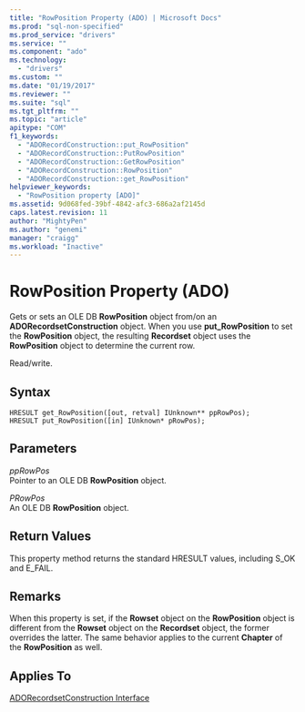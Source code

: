 ```yaml
---
title: "RowPosition Property (ADO) | Microsoft Docs"
ms.prod: "sql-non-specified"
ms.prod_service: "drivers"
ms.service: ""
ms.component: "ado"
ms.technology:
  - "drivers"
ms.custom: ""
ms.date: "01/19/2017"
ms.reviewer: ""
ms.suite: "sql"
ms.tgt_pltfrm: ""
ms.topic: "article"
apitype: "COM"
f1_keywords: 
  - "ADORecordConstruction::put_RowPosition"
  - "ADORecordConstruction::PutRowPosition"
  - "ADORecordConstruction::GetRowPosition"
  - "ADORecordConstruction::RowPosition"
  - "ADORecordConstruction::get_RowPosition"
helpviewer_keywords: 
  - "RowPosition property [ADO]"
ms.assetid: 9d068fed-39bf-4842-afc3-686a2af2145d
caps.latest.revision: 11
author: "MightyPen"
ms.author: "genemi"
manager: "craigg"
ms.workload: "Inactive"
---
```

# RowPosition Property (ADO)
Gets or sets an OLE DB **RowPosition** object from/on an **ADORecordsetConstruction** object. When you use **put_RowPosition** to set the **RowPosition** object, the resulting **Recordset** object uses the **RowPosition** object to determine the current row.  
  
 Read/write.  
  
## Syntax  
  
```  
HRESULT get_RowPosition([out, retval] IUnknown** ppRowPos);  
HRESULT put_RowPosition([in] IUnknown* pRowPos);  
```  
  
## Parameters  
 *ppRowPos*  
 Pointer to an OLE DB **RowPosition** object.  
  
 *PRowPos*  
 An OLE DB **RowPosition** object.  
  
## Return Values  
 This property method returns the standard HRESULT values, including S_OK and E_FAIL.  
  
## Remarks  
 When this property is set, if the **Rowset** object on the **RowPosition** object is different from the **Rowset** object on the **Recordset** object, the former overrides the latter. The same behavior applies to the current **Chapter** of the **RowPosition** as well.  
  
## Applies To  
 [ADORecordsetConstruction Interface](../../../ado/reference/ado-api/adorecordsetconstruction-interface.md)

